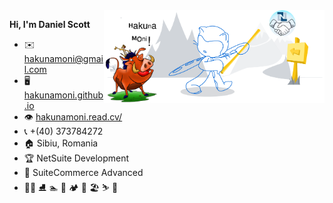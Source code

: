 <img width="70%" align="right" alt="Github" src="/images/git_readme_demo.png" />

**Hi, I'm Daniel Scott**

- :envelope: [hakunamoni@gmail.com](mailto:hakunamoni@gmail.com)
- :desktop_computer: [hakunamoni.github.io](https://hakunamoni.github.io)
- :eye: [hakunamoni.read.cv/](https://hakunamoni.read.cv/)
- :telephone_receiver: +(40) 373784272
- :house: Sibiu, Romania
- :trophy: NetSuite Development
- :open_book: SuiteCommerce Advanced
- :lotus_position_man: :ice_skate: :swimmer: :coconut: :camping: :clinking_glasses: :beach_umbrella: :skier: :bowling: 

<!-- 
- :mortar_board: [Transilvania University](https://www.unitbv.ro/)
:book:
:blue_book:
:envelope:
:computer:
 -->

<!--
### Hi there 👋


**hakunamoni/hakunamoni** is a ✨ _special_ ✨ repository because its `README.md` (this file) appears on your GitHub profile.


- 🔭 I’m currently working on ...
- 🌱 I’m currently learning ...
- 👯 I’m looking to collaborate on ...
- 🤔 I’m looking for help with ...
- 💬 Ask me about ...
- 📫 How to reach me: ...
- 😄 Pronouns: ...
- ⚡ Fun fact: ...
-->
